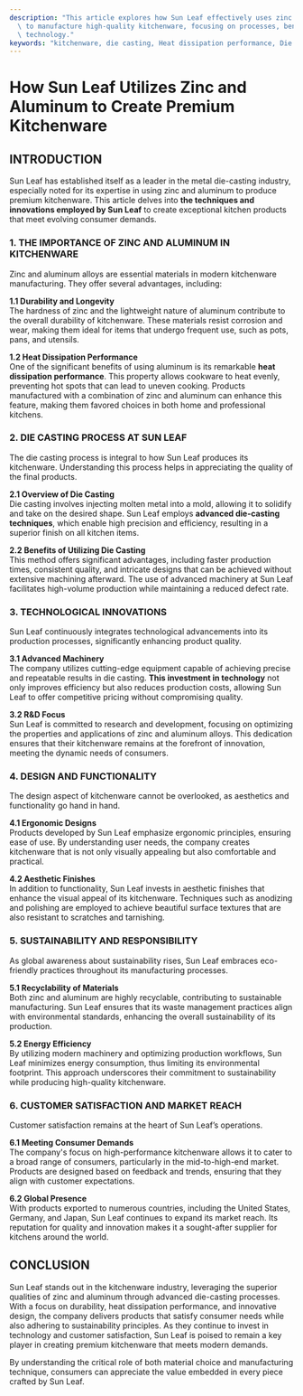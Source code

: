 ```yaml
---
description: "This article explores how Sun Leaf effectively uses zinc and aluminum in die-casting\
  \ to manufacture high-quality kitchenware, focusing on processes, benefits, and\
  \ technology."
keywords: "kitchenware, die casting, Heat dissipation performance, Die casting process"
---
```

# How Sun Leaf Utilizes Zinc and Aluminum to Create Premium Kitchenware

## INTRODUCTION

Sun Leaf has established itself as a leader in the metal die-casting industry, especially noted for its expertise in using zinc and aluminum to produce premium kitchenware. This article delves into **the techniques and innovations employed by Sun Leaf** to create exceptional kitchen products that meet evolving consumer demands. 

### 1. THE IMPORTANCE OF ZINC AND ALUMINUM IN KITCHENWARE

Zinc and aluminum alloys are essential materials in modern kitchenware manufacturing. They offer several advantages, including:

**1.1 Durability and Longevity**  
The hardness of zinc and the lightweight nature of aluminum contribute to the overall durability of kitchenware. These materials resist corrosion and wear, making them ideal for items that undergo frequent use, such as pots, pans, and utensils.

**1.2 Heat Dissipation Performance**  
One of the significant benefits of using aluminum is its remarkable **heat dissipation performance**. This property allows cookware to heat evenly, preventing hot spots that can lead to uneven cooking. Products manufactured with a combination of zinc and aluminum can enhance this feature, making them favored choices in both home and professional kitchens.

### 2. DIE CASTING PROCESS AT SUN LEAF

The die casting process is integral to how Sun Leaf produces its kitchenware. Understanding this process helps in appreciating the quality of the final products. 

**2.1 Overview of Die Casting**  
Die casting involves injecting molten metal into a mold, allowing it to solidify and take on the desired shape. Sun Leaf employs **advanced die-casting techniques**, which enable high precision and efficiency, resulting in a superior finish on all kitchen items.

**2.2 Benefits of Utilizing Die Casting**  
This method offers significant advantages, including faster production times, consistent quality, and intricate designs that can be achieved without extensive machining afterward. The use of advanced machinery at Sun Leaf facilitates high-volume production while maintaining a reduced defect rate.

### 3. TECHNOLOGICAL INNOVATIONS

Sun Leaf continuously integrates technological advancements into its production processes, significantly enhancing product quality.

**3.1 Advanced Machinery**  
The company utilizes cutting-edge equipment capable of achieving precise and repeatable results in die casting. **This investment in technology** not only improves efficiency but also reduces production costs, allowing Sun Leaf to offer competitive pricing without compromising quality.

**3.2 R&D Focus**  
Sun Leaf is committed to research and development, focusing on optimizing the properties and applications of zinc and aluminum alloys. This dedication ensures that their kitchenware remains at the forefront of innovation, meeting the dynamic needs of consumers.

### 4. DESIGN AND FUNCTIONALITY

The design aspect of kitchenware cannot be overlooked, as aesthetics and functionality go hand in hand.

**4.1 Ergonomic Designs**  
Products developed by Sun Leaf emphasize ergonomic principles, ensuring ease of use. By understanding user needs, the company creates kitchenware that is not only visually appealing but also comfortable and practical.

**4.2 Aesthetic Finishes**  
In addition to functionality, Sun Leaf invests in aesthetic finishes that enhance the visual appeal of its kitchenware. Techniques such as anodizing and polishing are employed to achieve beautiful surface textures that are also resistant to scratches and tarnishing.

### 5. SUSTAINABILITY AND RESPONSIBILITY

As global awareness about sustainability rises, Sun Leaf embraces eco-friendly practices throughout its manufacturing processes.

**5.1 Recyclability of Materials**  
Both zinc and aluminum are highly recyclable, contributing to sustainable manufacturing. Sun Leaf ensures that its waste management practices align with environmental standards, enhancing the overall sustainability of its production.

**5.2 Energy Efficiency**  
By utilizing modern machinery and optimizing production workflows, Sun Leaf minimizes energy consumption, thus limiting its environmental footprint. This approach underscores their commitment to sustainability while producing high-quality kitchenware.

### 6. CUSTOMER SATISFACTION AND MARKET REACH

Customer satisfaction remains at the heart of Sun Leaf’s operations.

**6.1 Meeting Consumer Demands**  
The company's focus on high-performance kitchenware allows it to cater to a broad range of consumers, particularly in the mid-to-high-end market. Products are designed based on feedback and trends, ensuring that they align with customer expectations.

**6.2 Global Presence**  
With products exported to numerous countries, including the United States, Germany, and Japan, Sun Leaf continues to expand its market reach. Its reputation for quality and innovation makes it a sought-after supplier for kitchens around the world.

## CONCLUSION

Sun Leaf stands out in the kitchenware industry, leveraging the superior qualities of zinc and aluminum through advanced die-casting processes. With a focus on durability, heat dissipation performance, and innovative design, the company delivers products that satisfy consumer needs while also adhering to sustainability principles. As they continue to invest in technology and customer satisfaction, Sun Leaf is poised to remain a key player in creating premium kitchenware that meets modern demands. 

By understanding the critical role of both material choice and manufacturing technique, consumers can appreciate the value embedded in every piece crafted by Sun Leaf.
